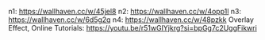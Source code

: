 n1: https://wallhaven.cc/w/45jel8
n2: https://wallhaven.cc/w/4opp1l
n3: https://wallhaven.cc/w/6d5g2q
n4: https://wallhaven.cc/w/48pzkk
Overlay Effect, Online Tutorials: https://youtu.be/r51wGIYjkrg?si=bpGg7c2UggFikwri